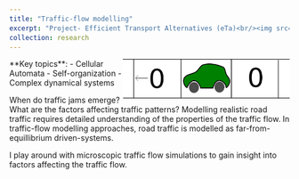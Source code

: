 ```yaml
---
title: "Traffic-flow modelling"
excerpt: "Project- Efficient Transport Alternatives (eTa)<br/><img src='/images/car.png'>"
collection: research
---
```


<img style="float: right;" src='/images/car.png' width="300">
**Key topics**:
- Cellular Automata
- Self-organization
- Complex dynamical systems

When do traffic jams emerge? What are the factors affecting traffic patterns? Modelling realistic road traffic requires detailed understanding of the properties of the traffic flow. In traffic-flow modelling approaches, road traffic is modelled as far-from-equillibrium driven-systems.

I play around with microscopic traffic flow simulations to gain insight into factors affecting the traffic flow.